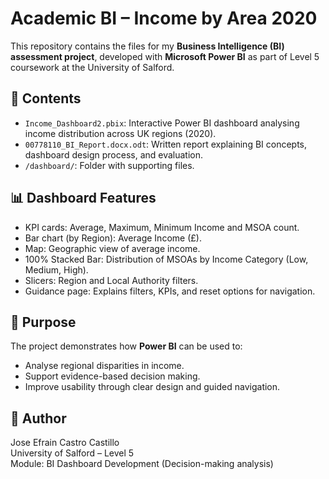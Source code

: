 # Academic BI – Income by Area 2020

This repository contains the files for my **Business Intelligence (BI) assessment project**, developed with **Microsoft Power BI** as part of Level 5 coursework at the University of Salford.

## 📂 Contents
- `Income_Dashboard2.pbix`: Interactive Power BI dashboard analysing income distribution across UK regions (2020).
- `00778110_BI_Report.docx.odt`: Written report explaining BI concepts, dashboard design process, and evaluation.
- `/dashboard/`: Folder with supporting files.

## 📊 Dashboard Features
- KPI cards: Average, Maximum, Minimum Income and MSOA count.
- Bar chart (by Region): Average Income (£).
- Map: Geographic view of average income.
- 100% Stacked Bar: Distribution of MSOAs by Income Category (Low, Medium, High).
- Slicers: Region and Local Authority filters.
- Guidance page: Explains filters, KPIs, and reset options for navigation.

## 🎯 Purpose
The project demonstrates how **Power BI** can be used to:
- Analyse regional disparities in income.
- Support evidence-based decision making.
- Improve usability through clear design and guided navigation.

## 👤 Author
Jose Efrain Castro Castillo  
University of Salford – Level 5  
Module: BI Dashboard Development (Decision-making analysis)

